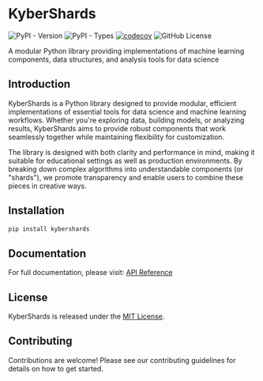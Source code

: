 # KyberShards

![PyPI - Version](https://img.shields.io/pypi/v/kybershards)
![PyPI - Types](https://img.shields.io/pypi/types/kybershards)
[![codecov](https://codecov.io/gh/SaricVr/kybershards/graph/badge.svg?token=9RB0U4AQ5E)](https://codecov.io/gh/SaricVr/kybershards)
![GitHub License](https://img.shields.io/github/license/saricvr/kybershards)

A modular Python library providing implementations of machine learning components, data structures,
and analysis tools for data science

## Introduction

KyberShards is a Python library designed to provide modular, efficient implementations of essential tools for data
science and machine learning workflows. Whether you're exploring data, building models, or analyzing results,
KyberShards aims to provide robust components that work seamlessly together while maintaining flexibility for customization.

The library is designed with both clarity and performance in mind, making it suitable for educational settings as well
as production environments. By breaking down complex algorithms into understandable components (or "shards"), we promote
transparency and enable users to combine these pieces in creative ways.

## Installation

```bash
pip install kybershards
```

## Documentation

For full documentation, please visit: [API Reference](kybershards/documentation.md)

## License

KyberShards is released under the [MIT License](https://opensource.org/license/MIT).

## Contributing

Contributions are welcome! Please see our contributing guidelines for details on how to get started.
